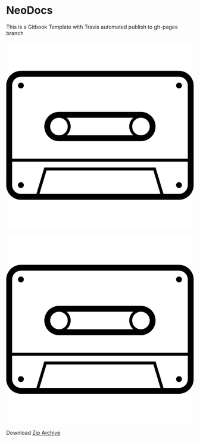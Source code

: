 # NeoDocs

This is a Gitbook Template with Travis automated publish to gh-pages branch

![aa](img/multimedia.svg)

![](/src/img/multimedia.svg)

Download [Zip Archive](book.zip)